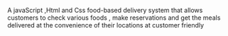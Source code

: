 A javaScript ,Html and Css food-based delivery system that allows customers to check various foods ,  make reservations and get the meals delivered  at the convenience of their locations at customer friendly



